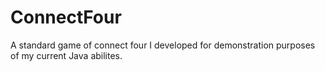 # ConnectFour
 A standard game of connect four I developed for demonstration purposes of my current Java abilites.
